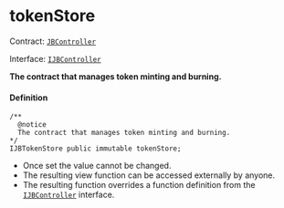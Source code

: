 # tokenStore

Contract: [`JBController`](/dev/api/contracts/or-controllers/jbcontroller/README.md)​‌

Interface: [`IJBController`](/dev/api/interfaces/ijbcontroller.md)

**The contract that manages token minting and burning.**

#### Definition

```
/** 
  @notice 
  The contract that manages token minting and burning.
*/
IJBTokenStore public immutable tokenStore;
```

* Once set the value cannot be changed.
* The resulting view function can be accessed externally by anyone.
* The resulting function overrides a function definition from the [`IJBController`](/dev/api/interfaces/ijbcontroller.md) interface.
